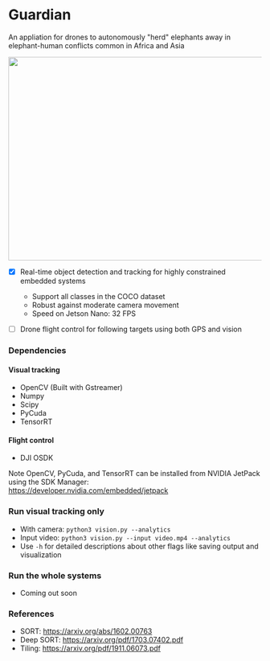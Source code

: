 # Guardian
An appliation for drones to autonomously "herd" elephants away in elephant-human conflicts common in Africa and Asia

<p align="center">
  <img src="master/demo.png" width="720" height="405" />
</p>

- [x] Real-time object detection and tracking for highly constrained embedded systems
  - Support all classes in the COCO dataset
  - Robust against moderate camera movement
  - Speed on Jetson Nano: 32 FPS
- [ ] Drone flight control for following targets using both GPS and vision


### Dependencies
#### Visual tracking
- OpenCV (Built with Gstreamer)
- Numpy
- Scipy
- PyCuda
- TensorRT  
#### Flight control
- DJI OSDK  

Note OpenCV, PyCuda, and TensorRT can be installed from NVIDIA JetPack using the SDK Manager:    
https://developer.nvidia.com/embedded/jetpack

### Run visual tracking only
- With camera: `python3 vision.py --analytics`
- Input video: `python3 vision.py --input video.mp4 --analytics`
- Use `-h` for detailed descriptions about other flags like saving output and visualization
### Run the whole systems
- Coming out soon

### References
- SORT: https://arxiv.org/abs/1602.00763  
- Deep SORT: https://arxiv.org/pdf/1703.07402.pdf  
- Tiling: https://arxiv.org/pdf/1911.06073.pdf  
